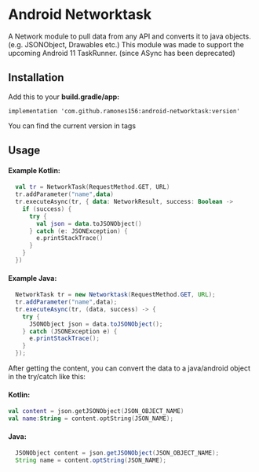 # Android Networktask
A Network module to pull data from any API and converts it to java objects. (e.g. JSONObject, Drawables etc.)
This module was made to support the upcoming Android 11 TaskRunner. (since ASync has been deprecated)

## Installation
Add this to your **build.gradle/app:**

```implementation 'com.github.ramones156:android-networktask:version'```

You can find the current version in tags

## Usage
#### Example Kotlin:
```kotlin
  val tr = NetworkTask(RequestMethod.GET, URL)
  tr.addParameter("name",data)
  tr.executeAsync(tr, { data: NetworkResult, success: Boolean ->
    if (success) {
      try {
        val json = data.toJSONObject()
      } catch (e: JSONException) {
        e.printStackTrace()
      }
    }
  })
```
#### Example Java:
```java
  NetworkTask tr = new Networktask(RequestMethod.GET, URL);
  tr.addParameter("name",data);
  tr.executeAsync(tr, (data, success) -> {
    try {
      JSONObject json = data.toJSONObject();
    } catch (JSONException e) {
      e.printStackTrace();
    }
  });
  ```
  
  After getting the content, you can convert the data to a java/android object in the try/catch like this:
  #### Kotlin:
  ```kotlin
  val content = json.getJSONObject(JSON_OBJECT_NAME)
  val name:String = content.optString(JSON_NAME);
  ```
  #### Java:
  ```java
    JSONObject content = json.getJSONObject(JSON_OBJECT_NAME);
    String name = content.optString(JSON_NAME);
  ```
  
       
